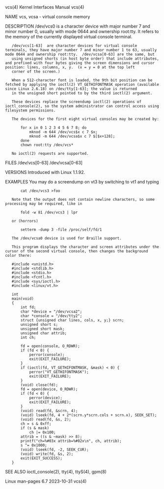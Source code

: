 vcs(4)                                                                                    Kernel Interfaces Manual                                                                                   vcs(4)

NAME
       vcs, vcsa - virtual console memory

DESCRIPTION
       /dev/vcs0 is a character device with major number 7 and minor number 0, usually with mode 0644 and ownership root:tty.  It refers to the memory of the currently displayed virtual console terminal.

       /dev/vcs[1-63]  are character devices for virtual console terminals, they have major number 7 and minor number 1 to 63, usually mode 0644 and ownership root:tty.  /dev/vcsa[0-63] are the same, but
       using unsigned shorts (in host byte order) that include attributes, and prefixed with four bytes giving the screen dimensions and cursor position: lines, columns, x, y.  (x = y = 0 at the top left
       corner of the screen.)

       When a 512-character font is loaded, the 9th bit position can be fetched by applying the ioctl(2) VT_GETHIFONTMASK operation (available since Linux 2.6.18) on /dev/tty[1-63]; the value is returned
       in the unsigned short pointed to by the third ioctl(2) argument.

       These devices replace the screendump ioctl(2) operations of ioctl_console(2), so the system administrator can control access using filesystem permissions.

       The devices for the first eight virtual consoles may be created by:

           for x in 0 1 2 3 4 5 6 7 8; do
               mknod -m 644 /dev/vcs$x c 7 $x;
               mknod -m 644 /dev/vcsa$x c 7 $[$x+128];
           done
           chown root:tty /dev/vcs*

       No ioctl(2) requests are supported.

FILES
       /dev/vcs[0-63]
       /dev/vcsa[0-63]

VERSIONS
       Introduced with Linux 1.1.92.

EXAMPLES
       You may do a screendump on vt3 by switching to vt1 and typing

           cat /dev/vcs3 >foo

       Note that the output does not contain newline characters, so some processing may be required, like in

           fold -w 81 /dev/vcs3 | lpr

       or (horrors)

           setterm -dump 3 -file /proc/self/fd/1

       The /dev/vcsa0 device is used for Braille support.

       This program displays the character and screen attributes under the cursor of the second virtual console, then changes the background color there:

       #include <unistd.h>
       #include <stdlib.h>
       #include <stdio.h>
       #include <fcntl.h>
       #include <sys/ioctl.h>
       #include <linux/vt.h>

       int
       main(void)
       {
           int fd;
           char *device = "/dev/vcsa2";
           char *console = "/dev/tty2";
           struct {unsigned char lines, cols, x, y;} scrn;
           unsigned short s;
           unsigned short mask;
           unsigned char attrib;
           int ch;

           fd = open(console, O_RDWR);
           if (fd < 0) {
               perror(console);
               exit(EXIT_FAILURE);
           }
           if (ioctl(fd, VT_GETHIFONTMASK, &mask) < 0) {
               perror("VT_GETHIFONTMASK");
               exit(EXIT_FAILURE);
           }
           (void) close(fd);
           fd = open(device, O_RDWR);
           if (fd < 0) {
               perror(device);
               exit(EXIT_FAILURE);
           }
           (void) read(fd, &scrn, 4);
           (void) lseek(fd, 4 + 2*(scrn.y*scrn.cols + scrn.x), SEEK_SET);
           (void) read(fd, &s, 2);
           ch = s & 0xff;
           if (s & mask)
               ch |= 0x100;
           attrib = ((s & ~mask) >> 8);
           printf("ch=%#03x attrib=%#02x\n", ch, attrib);
           s ^= 0x1000;
           (void) lseek(fd, -2, SEEK_CUR);
           (void) write(fd, &s, 2);
           exit(EXIT_SUCCESS);
       }

SEE ALSO
       ioctl_console(2), tty(4), ttyS(4), gpm(8)

Linux man-pages 6.7                                                                              2023-10-31                                                                                          vcs(4)
